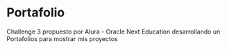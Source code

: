 # Portafolio
Challenge 3 propuesto por Alura - Oracle Next Education desarrollando un Portafolios para mostrar mis proyectos
